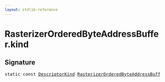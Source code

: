 ```yaml
---
layout: stdlib-reference
---
```


# RasterizerOrderedByteAddressBuffer.kind

## Signature
<pre>
<span class='code_keyword'>static</span> <span class='code_keyword'>const</span> <a href="../descriptorkind-0a/index.html" class="code_type">DescriptorKind</a> <a href="index.html" class="code_type">RasterizerOrderedByteAddressBuffer</a>.<a href="kind.html" class="code_var">kind</a> = DescriptorKind\.Buffer;
</pre>

